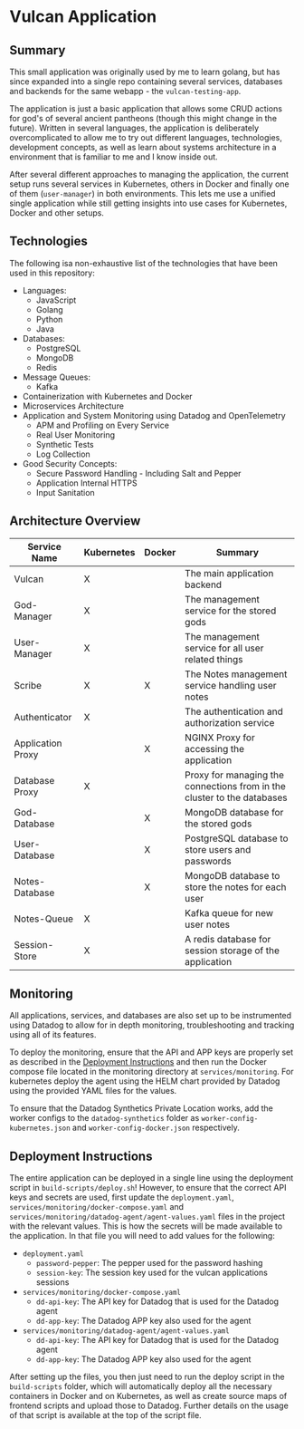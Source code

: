 # Vulcan Application

## Summary
This small application was originally used by me to learn golang, but has since expanded into a single repo containing several services, databases and backends for the same webapp - the `vulcan-testing-app`.

The application is just a basic application that allows some CRUD actions for god's of several ancient pantheons (though this might change in the future). Written in several languages, the application is deliberately overcomplicated to allow me to try out different languages, technologies, development concepts, as well as learn about systems architecture in a environment that is familiar to me and I know inside out.

After several different approaches to managing the application, the current setup runs several services in Kubernetes, others in Docker and finally one of them (`user-manager`) in both environments. This lets me use a unified single application while still getting insights into use cases for Kubernetes, Docker and other setups.

## Technologies
The following isa non-exhaustive list of the technologies that have been used in this repository:
- Languages:
    - JavaScript
    - Golang
    - Python
    - Java
- Databases:
    - PostgreSQL
    - MongoDB
    - Redis
- Message Queues:
    - Kafka
- Containerization with Kubernetes and Docker
- Microservices Architecture
- Application and System Monitoring using Datadog and OpenTelemetry
    - APM and Profiling on Every Service
    - Real User Monitoring
    - Synthetic Tests
    - Log Collection
- Good Security Concepts:
    - Secure Password Handling - Including Salt and Pepper
    - Application Internal HTTPS
    - Input Sanitation

## Architecture Overview
| Service Name      | Kubernetes | Docker | Summary |
| ----------------- | - | - | --------------------- |
| Vulcan            | X |   | The main application backend |
| God-Manager       | X |   | The management service for the stored gods |
| User-Manager      | X |   | The management service for all user related things |
| Scribe            | X | X | The Notes management service handling user notes |
| Authenticator     | X |   | The authentication and authorization service |
| Application Proxy |   | X | NGINX Proxy for accessing the application |
| Database Proxy    | X |   | Proxy for managing the connections from in the cluster to the databases |
| God-Database      |   | X | MongoDB database for the stored gods |
| User-Database     |   | X | PostgreSQL database to store users and passwords |
| Notes-Database    |   | X | MongoDB database to store the notes for each user |
| Notes-Queue       | X |   | Kafka queue for new user notes |
| Session-Store     | X |   | A redis database for session storage of the application |

## Monitoring
All applications, services, and databases are also set up to be instrumented using Datadog to allow for in depth monitoring, troubleshooting and tracking using all of its features.

To deploy the monitoring, ensure that the API and APP keys are properly set as described in the [Deployment Instructions](#deployment-instructions) and then run the Docker compose file located in the monitoring directory at `services/monitoring`. For kubernetes deploy the agent using the HELM chart provided by Datadog using the provided YAML files for the values.

To ensure that the Datadog Synthetics Private Location works, add the worker configs to the `datadog-synthetics` folder as `worker-config-kubernetes.json` and `worker-config-docker.json` respectively.

## Deployment Instructions
The entire application can be deployed in a single line using the deployment script in `build-scripts/deploy.sh`! However, to ensure that the correct API keys and secrets are used, first update the `deployment.yaml`, `services/monitoring/docker-compose.yaml` and `services/monitoring/datadog-agent/agent-values.yaml` files in the project with the relevant values. This is how the secrets will be made available to the application. In that file you will need to add values for the following:

- `deployment.yaml`
    - `password-pepper`: The pepper used for the password hashing
    - `session-key`: The session key used for the vulcan applications sessions
- `services/monitoring/docker-compose.yaml`
    - `dd-api-key`: The API key for Datadog that is used for the Datadog agent
    - `dd-app-key`: The Datadog APP key also used for the agent
- `services/monitoring/datadog-agent/agent-values.yaml`
    - `dd-api-key`: The API key for Datadog that is used for the Datadog agent
    - `dd-app-key`: The Datadog APP key also used for the agent

After setting up the files, you then just need to run the deploy script in the `build-scripts` folder, which will automatically deploy all the necessary containers in Docker and on Kubernetes, as well as create source maps of frontend scripts and upload those to Datadog. Further details on the usage of that script is available at the top of the script file.